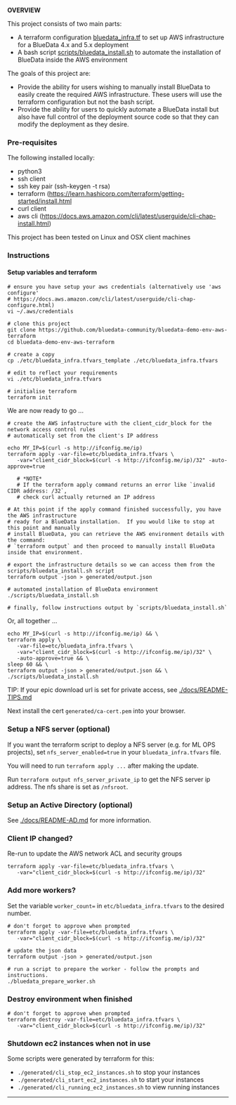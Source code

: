 **OVERVIEW**

This project consists of two main parts:

 - A terraform configuration [bluedata_infra.tf](./bluedata_infra.tf) to set up AWS infrastructure for a BlueData 4.x and 5.x deployment
 - A bash script [scripts/bluedata_install.sh](./scripts/bluedata_install.sh) to automate the installation of BlueData inside the AWS environment

The goals of this project are:

 - Provide the ability for users wishing to manually install BlueData to easily create the required AWS infrastructure.  These users will use the terraform configuration but not the bash script.
 - Provide the ability for users to quickly automate a BlueData install but also have full control of the deployment source code so that they can modify the deployment as they desire.

### Pre-requisites

The following installed locally:

 - python3
 - ssh client
 - ssh key pair (ssh-keygen -t rsa)
 - terraform (https://learn.hashicorp.com/terraform/getting-started/install.html
 - curl client
 - aws cli (https://docs.aws.amazon.com/cli/latest/userguide/cli-chap-install.html)

This project has been tested on Linux and OSX client machines

### Instructions

#### Setup variables and terraform

```
# ensure you have setup your aws credentials (alternatively use 'aws configure' 
# https://docs.aws.amazon.com/cli/latest/userguide/cli-chap-configure.html)
vi ~/.aws/credentials

# clone this project
git clone https://github.com/bluedata-community/bluedata-demo-env-aws-terraform
cd bluedata-demo-env-aws-terraform

# create a copy 
cp ./etc/bluedata_infra.tfvars_template ./etc/bluedata_infra.tfvars

# edit to reflect your requirements
vi ./etc/bluedata_infra.tfvars 

# initialise terraform
terraform init
```

We are now ready to go ...

```
# create the AWS infastructure with the client_cidr_block for the network access control rules 
# automatically set from the client's IP address

echo MY_IP=$(curl -s http://ifconfig.me/ip)
terraform apply -var-file=etc/bluedata_infra.tfvars \
   -var="client_cidr_block=$(curl -s http://ifconfig.me/ip)/32" -auto-approve=true

   # *NOTE*
   # If the terraform apply command returns an error like `invalid CIDR address: /32`, 
   # check curl actually returned an IP address

# At this point if the apply command finished successfully, you have the AWS infrastructure 
# ready for a BlueData installation.  If you would like to stop at this point and manually 
# install BlueData, you can retrieve the AWS environment details with the command: 
# `terraform output` and then proceed to manually install BlueData inside that environment.

# export the infrastructure details so we can access them from the scripts/bluedata_install.sh script
terraform output -json > generated/output.json

# automated installation of BlueData environment
./scripts/bluedata_install.sh

# finally, follow instructions output by `scripts/bluedata_install.sh`
```

Or, all together ...

```
echo MY_IP=$(curl -s http://ifconfig.me/ip) && \
terraform apply \
   -var-file=etc/bluedata_infra.tfvars \
   -var="client_cidr_block=$(curl -s http://ifconfig.me/ip)/32" \
   -auto-approve=true && \
sleep 60 && \
terraform output -json > generated/output.json && \
./scripts/bluedata_install.sh 
```

TIP: If your epic download url is set for private access, see [./docs/README-TIPS.md](./docs/README-TIPS.md)

Next install the cert `generated/ca-cert.pem` into your browser.

### Setup a NFS server (optional)

If you want the terraform script to deploy a NFS server (e.g. for ML OPS projects), set `nfs_server_enabled=true` in your `bluedata_infra.tfvars` file.

You will need to run `terraform apply ...` after making the update.  

Run `terraform output nfs_server_private_ip` to get the NFS server ip address.  The nfs share is set as `/nfsroot`.

### Setup an Active Directory (optional)

See [./docs/README-AD.md](./docs/README-AD.md) for more information.

### Client IP changed?

Re-run to update the AWS network ACL and security groups

```
terraform apply -var-file=etc/bluedata_infra.tfvars \
   -var="client_cidr_block=$(curl -s http://ifconfig.me/ip)/32" 
```

### Add more workers?

Set the variable `worker_count=` in `etc/bluedata_infra.tfvars` to the desired number.

```
# don't forget to approve when prompted
terraform apply -var-file=etc/bluedata_infra.tfvars \
   -var="client_cidr_block=$(curl -s http://ifconfig.me/ip)/32" 

# update the json data
terraform output -json > generated/output.json

# run a script to prepare the worker - follow the prompts and instructions.
./bluedata_prepare_worker.sh
```

### Destroy environment when finished

```
# don't forget to approve when prompted
terraform destroy -var-file=etc/bluedata_infra.tfvars \
   -var="client_cidr_block=$(curl -s http://ifconfig.me/ip)/32" 
```

### Shutdown ec2 instances when not in use

Some scripts were generated by terraform for this:

- `./generated/cli_stop_ec2_instances.sh` to stop your instances
- `./generated/cli_start_ec2_instances.sh` to start your instances
- `./generated/cli_running_ec2_instances.sh` to view running instances

------
